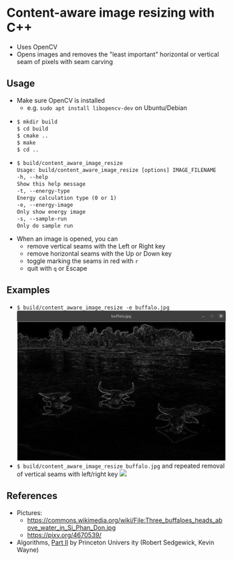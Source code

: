 # Content-aware image resizing with C++

- Uses OpenCV
- Opens images and removes the "least important" horizontal or vertical seam of pixels with seam carving

## Usage
- Make sure OpenCV is installed
   - e.g. `sudo apt install libopencv-dev` on Ubuntu/Debian
- ```
  $ mkdir build
  $ cd build
  $ cmake ..
  $ make
  $ cd ..
  ```
- ```
  $ build/content_aware_image_resize
  Usage: build/content_aware_image_resize [options] IMAGE_FILENAME
  -h, --help
  Show this help message
  -t, --energy-type
  Energy calculation type (0 or 1)
  -e, --energy-image
  Only show energy image
  -s, --sample-run
  Only do sample run
  ```
- When an image is opened, you can
  - remove vertical seams with the Left or Right key
  - remove horizontal seams with the Up or Down key
  - toggle marking the seams in red with `r`
  - quit with `q` or Escape
## Examples
- `$ build/content_aware_image_resize -e buffalo.jpg`
  ![](buffalo_energy.jpg)
- `$ build/content_aware_image_resize buffalo.jpg` and repeated removal of vertical seams with left/right key
  ![](buffalo.gif)

## References
- Pictures:
    - https://commons.wikimedia.org/wiki/File:Three_buffaloes_heads_above_water_in_Si_Phan_Don.jpg
    - https://pixy.org/4670539/
- Algorithms, [Part II](https://www.coursera.org/learn/algorithms-part2/home/welcome) by Princeton Univers    ity (Robert Sedgewick, Kevin Wayne)